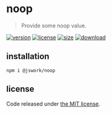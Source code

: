 # noop
> Provide some noop value.

[![version][version-image]][version-url]
[![license][license-image]][license-url]
[![size][size-image]][size-url]
[![download][download-image]][download-url]

## installation
```shell
npm i @jswork/noop
```

## license
Code released under [the MIT license](https://github.com/afeiship/noop/blob/master/LICENSE.txt).

[version-image]: https://img.shields.io/npm/v/@jswork/noop
[version-url]: https://npmjs.org/package/@jswork/noop

[license-image]: https://img.shields.io/npm/l/@jswork/noop
[license-url]: https://github.com/afeiship/noop/blob/master/LICENSE.txt

[size-image]: https://img.shields.io/bundlephobia/minzip/@jswork/noop
[size-url]: https://github.com/afeiship/noop/blob/master/dist/noop.min.js

[download-image]: https://img.shields.io/npm/dm/@jswork/noop
[download-url]: https://www.npmjs.com/package/@jswork/noop
